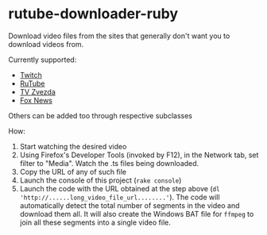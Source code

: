 # rutube-downloader-ruby

Download video files from the sites that generally don't want you to download videos from.

Currently supported:
  * [Twitch](https://www.twitch.tv/)
  * [RuTube](https://rutube.ru/)
  * [TV Zvezda](https://tvzvezda.ru/)
  * [Fox News](https://www.foxnews.com)
  
Others can be added too through respective subclasses
  
How:
1) Start watching the desired video
2) Using Firefox's Developer Tools (invoked by F12), in the Network tab, set filter to "Media". Watch the .ts files being downloaded.
3) Copy the URL of any of such file
4) Launch the console of this project (`rake console`)
5) Launch the code with the URL obtained at the step above (`dl 'http://......long_video_file_url........'`). The code will automatically detect the total number of segments in the video and download them all. It will also create the Windows BAT file for `ffmpeg` to join all these segments into a single video file.
